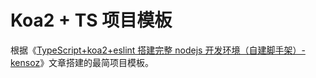 # Koa2 + TS 项目模板

根据《[TypeScript+koa2+eslint 搭建完整 nodejs 开发环境（自建脚手架）-kensoz](https://segmentfault.com/a/1190000041372990)》文章搭建的最简项目模板。
